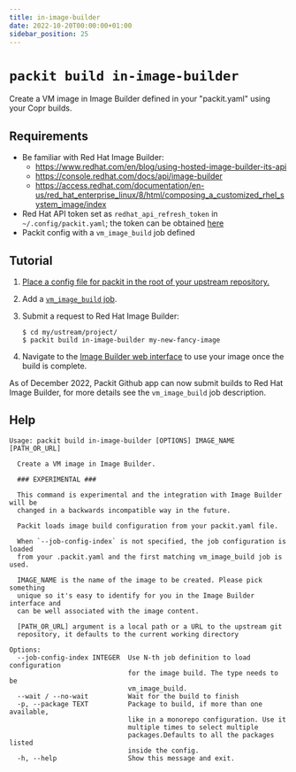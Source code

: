 ```yaml
---
title: in-image-builder
date: 2022-10-20T00:00:00+01:00
sidebar_position: 25
---
```


# `packit build in-image-builder`

Create a VM image in Image Builder defined in your "packit.yaml" using your Copr builds.


## Requirements

* Be familiar with Red Hat Image Builder:
  * https://www.redhat.com/en/blog/using-hosted-image-builder-its-api
  * https://console.redhat.com/docs/api/image-builder
  * https://access.redhat.com/documentation/en-us/red_hat_enterprise_linux/8/html/composing_a_customized_rhel_system_image/index
* Red Hat API token set as `redhat_api_refresh_token` in `~/.config/packit.yaml`; the token can be obtained [here](https://access.redhat.com/management/api)
* Packit config with a `vm_image_build` job defined


## Tutorial

1. [Place a config file for packit in the root of your upstream repository.](/docs/configuration/)

2. Add a [`vm_image_build` job](/docs/configuration/upstream/vm_image_build).

2. Submit a request to Red Hat Image Builder:
    ```
    $ cd my/ustream/project/
    $ packit build in-image-builder my-new-fancy-image
    ```

3. Navigate to the [Image Builder web interface](https://console.redhat.com/insights/image-builder) to use your image once the build is complete.


As of December 2022, Packit Github app can now submit builds to Red Hat Image
Builder, for more details see the `vm_image_build` job description.


## Help

    Usage: packit build in-image-builder [OPTIONS] IMAGE_NAME [PATH_OR_URL]
    
      Create a VM image in Image Builder.
    
      ### EXPERIMENTAL ###
    
      This command is experimental and the integration with Image Builder will be
      changed in a backwards incompatible way in the future.
    
      Packit loads image build configuration from your packit.yaml file.
    
      When `--job-config-index` is not specified, the job configuration is loaded
      from your .packit.yaml and the first matching vm_image_build job is used.
    
      IMAGE_NAME is the name of the image to be created. Please pick something
      unique so it's easy to identify for you in the Image Builder interface and
      can be well associated with the image content.
    
      [PATH_OR_URL] argument is a local path or a URL to the upstream git
      repository, it defaults to the current working directory
    
    Options:
      --job-config-index INTEGER  Use N-th job definition to load configuration
                                  for the image build. The type needs to be
                                  vm_image_build.
      --wait / --no-wait          Wait for the build to finish
      -p, --package TEXT          Package to build, if more than one available,
                                  like in a monorepo configuration. Use it
                                  multiple times to select multiple
                                  packages.Defaults to all the packages listed
                                  inside the config.
      -h, --help                  Show this message and exit.

